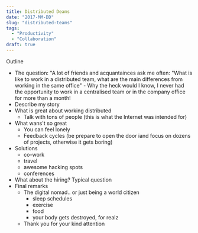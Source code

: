 ```yaml
---
title: Distributed Deams
date: "2017-MM-DD"
slug: "distributed-teams"
tags:
  - "Productivity"
  - "Collaboration"
draft: true
---
```


Outline
- The question: "A lot of friends and acquantainces ask me often: "What is like to work in a distributed team, what are the main differences from working in the same office" - Why the heck would I know, I never had the opportunity to work in a centralised team or in the company office for more than a month!
- Describe my story
- What is great about working distributed
  - Talk with tons of people (this is what the Internet was intended for)
- What wans't so great
  - You can feel lonely
  - Feedback cycles (be prepare to open the door iand focus on dozens of projects, otherwise it gets boring)
- Solutions
  - co-work
  - travel
  - awesome hacking spots
  - conferences
- What about the hiring? Typical question
- Final remarks
  - The digital nomad.. or just being a world citizen
    - sleep schedules
    - exercise
    - food
    - your body gets destroyed, for realz
  - Thank you for your kind attention
